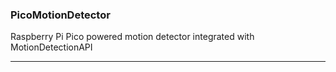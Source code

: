 ### PicoMotionDetector

Raspberry Pi Pico powered motion detector integrated with MotionDetectionAPI

---
